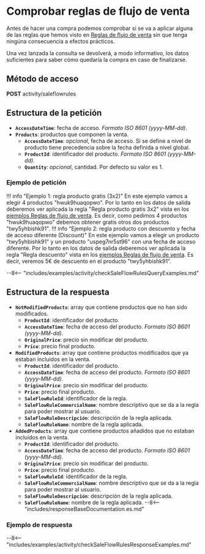 # Comprobar reglas de flujo de venta

Antes de hacer una compra podemos comprobar si se va a aplicar alguna de las reglas que hemos visto en [Reglas de flujo de venta](saleFlowRules.md) sin que tenga ningúna consecuencia a efectos prácticos.

Una vez lanzada la consulta se devolverá, a modo informativo, los datos suficientes para saber cómo quedaría la compra en caso de finalizarse.

## Método de acceso

**POST** activity/saleflowrules

## Estructura de la petición

- **``AccessDateTime``**: fecha de acceso. *Formato ISO 8601 (yyyy-MM-dd)*.
- **``Products``**: productos que componen la venta.
    - **``AccessDateTime``**: *opcional*, fecha de acceso. Si se define a nivel de producto tiene precedencia sobre la fecha definida a nivel global.
    - **``ProductId``**: identificador del producto. *Formato ISO 8601 (yyyy-MM-dd)*.
    - **``Quantity``**: *opcional*, cantidad. Por defecto su valor es 1.

### Ejemplo de petición

!!! info "Ejemplo 1: regla producto gratis (3x2)"
    En este ejemplo vamos a elegir 4 productos "hwuk9huaqopwo". Por lo tanto en los datos de salida deberemos ver aplicada la regla "Regla producto gratis 3x2" vista en los [ejemplos Reglas de flujo de venta](saleFlowRules.md#ejemplo-de-respuesta). Es decir, como pedimos 4 productos "hwuk9huaqopwo" debemos obtener gratis otros dos productos "twy5yhbishk91".
!!! info "Ejemplo 2: regla producto con descuento y fecha de acceso diferente (Discount)"
    En este ejemplo vamos a elegir un producto "twy5yhbishk91" y un producto "uspeg7nr5st96" con una fecha de acceso diferente. Por lo tanto en los datos de salida deberemos ver aplicada la regla "Regla descuento" vista en los [ejemplos Reglas de flujo de venta](saleFlowRules.md#ejemplo-de-respuesta). Es decir, veremos 5€ de descuento en el producto "twy5yhbishk91".

--8<-- "includes/examples/activity/checkSaleFlowRulesQueryExamples.md"

## Estructura de la respuesta

- **``NotModifiedProducts``**: array que contiene productos que no han sido modificados.
    - **``ProductId``**: identificador del producto.
    - **``AccessDateTime``**: fecha de acceso del producto. *Formato ISO 8601 (yyyy-MM-dd)*.
    - **``OriginalPrice``**: precio sin modificar del producto.
    - **``Price``**: precio final producto.
- **``ModifiedProducts``**: array que contiene productos modificados que ya estaban incluidos en la venta.
    - **``ProductId``**: identificador del producto.
    - **``AccessDateTime``**: fecha de acceso del producto. *Formato ISO 8601 (yyyy-MM-dd)*.
    - **``OriginalPrice``**: precio sin modificar del producto.
    - **``Price``**: precio final producto.
    - **``SaleFlowRuleId``**: identificador de la regla.
    - **``SaleFlowRuleCommercialName``**: nombre descriptivo que se da a la regla para poder mostrar al usuario.
    - **``SaleFlowRuleDescripción``**: descripción de la regla aplicada.
    - **``SaleFlowRuleName``**: nombre de la regla aplicada.
- **``AddedProducts``**: array que contiene productos añadidos que no estaban incluidos en la venta.
    - **``ProductId``**: identificador del producto.
    - **``AccessDateTime``**: fecha de acceso del producto. *Formato ISO 8601 (yyyy-MM-dd)*.
    - **``OriginalPrice``**: precio sin modificar del producto.
    - **``Price``**: precio final producto.
    - **``SaleFlowRuleId``**: identificador de la regla.
    - **``SaleFlowRuleCommercialName``**: nombre descriptivo que se da a la regla para poder mostrar al usuario.
    - **``SaleFlowRuleDescripción``**: descripción de la regla aplicada.
    - **``SaleFlowRuleName``**: nombre de la regla aplicada.
--8<-- "includes/responseBaseDocumentation.es.md"

### Ejemplo de respuesta

--8<-- "includes/examples/activity/checkSaleFlowRulesResponseExamples.md"
